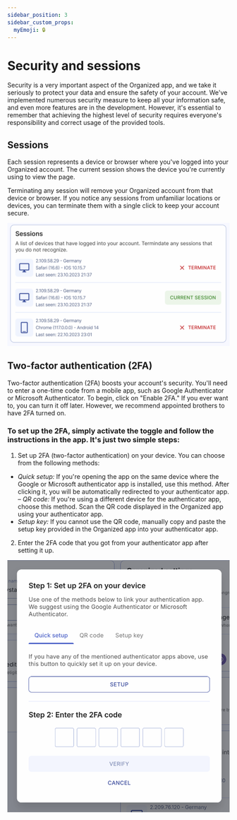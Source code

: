 ```yaml
---
sidebar_position: 3
sidebar_custom_props:
  myEmoji: 🔒
---
```


# Security and sessions

Security is a very important aspect of the Organized app, and we take it seriously to protect your data and ensure the safety of your account. We've implemented numerous security measure to keep all your information safe, and even more features are in the development. However, it's essential to remember that achieving the highest level of security requires everyone's responsibility and correct usage of the provided tools.

## Sessions

Each session represents a device or browser where you've logged into your Organized account. The current session shows the device you're currently using to view the page.

Terminating any session will remove your Organized account from that device or browser. If you notice any sessions from unfamiliar locations or devices, you can terminate them with a single click to keep your account secure.

![Device sessions](./img/sessions.png)

## Two-factor authentication (2FA)

Two-factor authentication (2FA) boosts your account's security. You'll need to enter a one-time code from a mobile app, such as Google Authenticator or Microsoft Authenticator. To begin, click on "Enable 2FA." If you ever want to, you can turn it off later. However, we recommend appointed brothers to have 2FA turned on.

### To set up the 2FA, simply activate the toggle and follow the instructions in the app. It's just two simple steps:

1. Set up 2FA (two-factor authentication) on your device. You can choose from the following methods:

- _Quick setup:_ If you're opening the app on the same device where the Google or Microsoft authenticator app is installed, use this method. After clicking it, you will be automatically redirected to your authenticator app.
  – _QR code:_ If you're using a different device for the authenticator app, choose this method. Scan the QR code displayed in the Organized app using your authenticator app.
- _Setup key:_ If you cannot use the QR code, manually copy and paste the setup key provided in the Organized app into your authenticator app.

2. Enter the 2FA code that you got from your authenticator app after setting it up.

![Set up 2FA](./img/2fa-setup.png)
